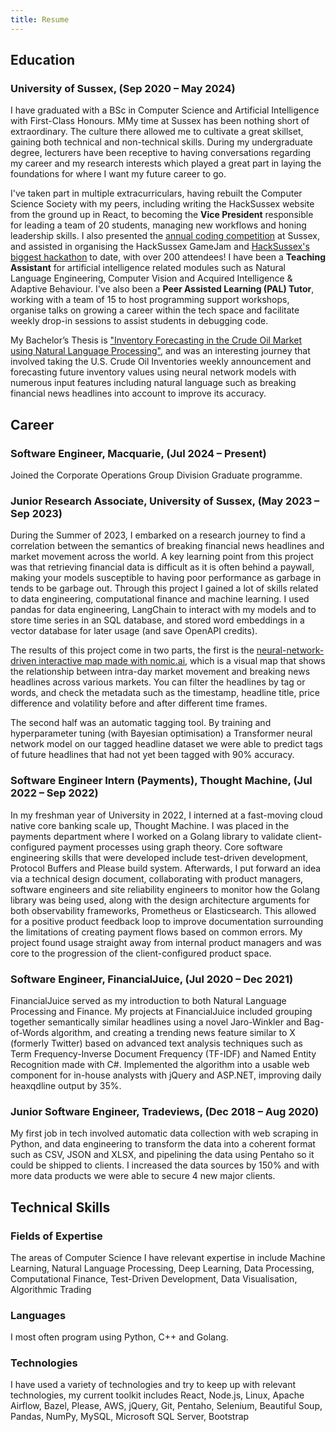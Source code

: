 ```yaml
---
title: Resume
---
```

<!-- ### [Download Professional Resume](files/Adnan_Quisar_Resume.pdf) -->
## Education

### University of Sussex, (Sep 2020 – May 2024)
I have graduated with a BSc in Computer Science and Artificial Intelligence with First-Class Honours. MMy time at Sussex has been nothing short of extraordinary. The culture there allowed me to cultivate a great skillset, gaining both technical and non-technical skills. During my undergraduate degree, lecturers have been receptive to having conversations regarding my career and my research interests which played a great part in laying the foundations for where I want my future career to go.

I've taken part in multiple extracurriculars, having rebuilt the Computer Science Society with my peers, including writing the HackSussex website from the ground up in React, to becoming the **Vice President** responsible for leading a team of 20 students, managing new workflows and honing leadership skills. I also presented the [annual coding competition](https://www.youtube.com/watch?v=yPifHEfu4Qs) at Sussex, and assisted in organising the HackSussex GameJam and [HackSussex's biggest hackathon](https://www.youtube.com/watch?v=gmKBSb7kbTY) to date, with over 200 attendees! I have been a **Teaching Assistant** for artificial intelligence related modules such as Natural Language Engineering, Computer Vision and Acquired Intelligence & Adaptive Behaviour. I've also been a **Peer Assisted Learning (PAL) Tutor**, working with a team of 15 to host programming support workshops, organise talks on growing a career within the tech space and facilitate weekly drop-in sessions to assist students in debugging code.

My Bachelor’s Thesis is ["Inventory Forecasting in the Crude Oil Market using Natural Language Processing"](https://adnanquisar.com/crude-oil-inventory-forecasting/), and was an interesting journey that involved taking the U.S. Crude Oil Inventories weekly announcement and forecasting future inventory values using neural network models with numerous input features including natural language such as breaking financial news headlines into account to improve its accuracy.

## Career

### Software Engineer, Macquarie, (Jul 2024 – Present)
Joined the Corporate Operations Group Division Graduate programme.

### Junior Research Associate, University of Sussex, (May 2023 – Sep 2023)
During the Summer of 2023, I embarked on a research journey to find a correlation between the semantics of breaking financial news headlines and market movement across the world. A key learning point from this project was that retrieving financial data is difficult as it is often behind a paywall, making your models susceptible to having poor performance as garbage in tends to be garbage out. Through this project I gained a lot of skills related to data engineering, computational finance and machine learning. I used pandas for data engineering, LangChain to interact with my models and to store time series in an SQL database, and stored word embeddings in a vector database for later usage (and save OpenAPI credits).

The results of this project come in two parts, the first is the [neural-network-driven interactive map made with nomic.ai](https://atlas.nomic.ai/map/9efda517-1095-44f2-8db8-9698f1fc1dc4/f5f14db9-e284-429d-9a81-5d3706ef6c03?xs=-55.17357&xf=53.19966&ys=-30.02962&yf=29.91699), which is a visual map that shows the relationship between intra-day market movement and breaking news headlines across various markets. You can filter the headlines by tag or words, and check the metadata such as the timestamp, headline title, price difference and volatility before and after different time frames.

The second half was an automatic tagging tool. By training and hyperparameter tuning (with Bayesian optimisation) a Transformer neural network model on our tagged headline dataset we were able to predict tags of future headlines that had not yet been tagged with 90% accuracy.

### Software Engineer Intern (Payments), Thought Machine, (Jul 2022 – Sep 2022)
In my freshman year of University in 2022, I interned at a fast-moving cloud native core banking scale up, Thought Machine. I was placed in the payments department where I worked on a Golang library to validate client-configured payment processes using graph theory. Core software engineering skills that were developed include test-driven development, Protocol Buffers and Please build system. Afterwards, I put forward an idea via a technical design document, collaborating with product managers, software engineers and site reliability engineers to monitor how the Golang library was being used, along with the design architecture arguments for both observability frameworks, Prometheus or Elasticsearch. This allowed for a positive product feedback loop to improve documentation surrounding the limitations of creating payment flows based on common errors. My project found usage straight away from internal product managers and was core to the progression of the client-configured product space.

### Software Engineer, FinancialJuice, (Jul 2020 – Dec 2021)
FinancialJuice served as my introduction to both Natural Language Processing and Finance. My projects at FinancialJuice included grouping together semantically similar headlines using a novel Jaro-Winkler and Bag-of-Words algorithm, and creating a trending news feature similar to X (formerly Twitter) based on advanced text analysis techniques such as Term Frequency-Inverse Document Frequency (TF-IDF) and Named Entity Recognition made with C\#. Implemented the algorithm into a usable web component for in-house analysts with jQuery and ASP.NET, improving daily heaxqdline output by 35%.

### Junior Software Engineer, Tradeviews, (Dec 2018 – Aug 2020) 
My first job in tech involved automatic data collection with web scraping in Python, and data engineering to transform the data into a coherent format such as CSV, JSON and XLSX, and pipelining the data using Pentaho so it could be shipped to clients. I increased the data sources by 150% and with more data products we were able to secure 4 new major clients.

## Technical Skills

### Fields of Expertise
The areas of Computer Science I have relevant expertise in include Machine Learning, Natural Language Processing, Deep Learning, Data Processing, Computational Finance, Test-Driven Development, Data Visualisation, Algorithmic Trading
### Languages
I most often program using Python, C++ and Golang.

### Technologies
I have used a variety of technologies and try to keep up with relevant technologies, my current toolkit includes React, Node.js, Linux, Apache Airflow, Bazel, Please, AWS, jQuery, Git, Pentaho, Selenium, Beautiful Soup, Pandas, NumPy, MySQL, Microsoft SQL Server, Bootstrap